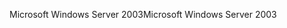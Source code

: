 <span data-ttu-id="54b1e-101">Microsoft Windows Server 2003</span><span class="sxs-lookup"><span data-stu-id="54b1e-101">Microsoft Windows Server 2003</span></span>